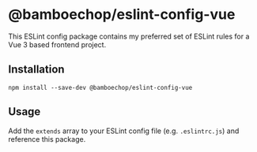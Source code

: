 # @bamboechop/eslint-config-vue

This ESLint config package contains my preferred set of ESLint rules for a Vue 3 based frontend project.

## Installation

```
npm install --save-dev @bamboechop/eslint-config-vue
```

## Usage

Add the `extends` array to your ESLint config file (e.g. `.eslintrc.js`) and reference this package.
